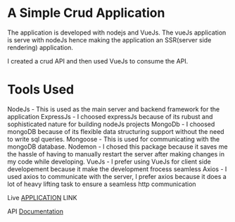 # A Simple Crud Application
The application is developed with nodejs and VueJs. The vueJs application is serve with nodeJs hence making the application an SSR(server side rendering) application.

I created a crud API and then used VueJs to consume the API.

# Tools Used
NodeJs - This is used as the main server and backend framework for the application
ExpressJs - I choosed expressJs because of its rubust and sophisticated nature for building nodeJs projects
MongoDb - I choosed mongoDB because of its flexible data structuring support without the need to write sql queries.
Mongoose - This is used for communicating with the mongoDB database.
Nodemon - I chosed this package because it saves me the hassle of having to manually restart the server after making changes in my code while developing.
VueJs - I prefer using VueJs for client side developement because it make the development frocess seamless
Axios  - I used axios to communicate with the server, I prefer axios because it does a lot of heavy lifting task to ensure a seamless http communication

Live [APPLICATION](http://crudtodoappp.herokuapp.com/) LINK

API [Documentation](https://documenter.getpostman.com/view/7312569/TzsZr8YC)